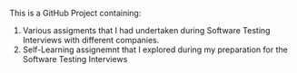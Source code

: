 This is a GitHub Project containing: 
1. Various assigments that I had undertaken during Software Testing Interviews with different companies.
2. Self-Learning assignemnt that I explored during my preparation for the Software Testing Interviews
